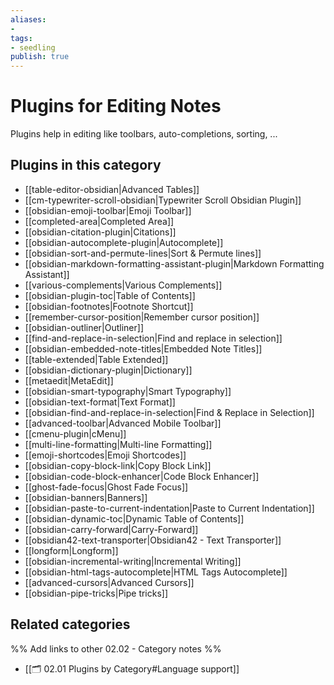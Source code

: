 ```yaml
---
aliases:
- 
tags: 
- seedling 
publish: true
---
```



# Plugins for Editing Notes

Plugins help in editing like toolbars, auto-completions, sorting, ...

## Plugins in this category

- [[table-editor-obsidian|Advanced Tables]]
- [[cm-typewriter-scroll-obsidian|Typewriter Scroll Obsidian Plugin]]
- [[obsidian-emoji-toolbar|Emoji Toolbar]]
- [[completed-area|Completed Area]]
- [[obsidian-citation-plugin|Citations]]
- [[obsidian-autocomplete-plugin|Autocomplete]]
- [[obsidian-sort-and-permute-lines|Sort & Permute lines]]
- [[obsidian-markdown-formatting-assistant-plugin|Markdown Formatting Assistant]]
- [[various-complements|Various Complements]]
- [[obsidian-plugin-toc|Table of Contents]]
- [[obsidian-footnotes|Footnote Shortcut]]
- [[remember-cursor-position|Remember cursor position]]
- [[obsidian-outliner|Outliner]]
- [[find-and-replace-in-selection|Find and replace in selection]]
- [[obsidian-embedded-note-titles|Embedded Note Titles]]
- [[table-extended|Table Extended]]
- [[obsidian-dictionary-plugin|Dictionary]]
- [[metaedit|MetaEdit]]
- [[obsidian-smart-typography|Smart Typography]]
- [[obsidian-text-format|Text Format]]
- [[obsidian-find-and-replace-in-selection|Find & Replace in Selection]]
- [[advanced-toolbar|Advanced Mobile Toolbar]]
- [[cmenu-plugin|cMenu]]
- [[multi-line-formatting|Multi-line Formatting]]
- [[emoji-shortcodes|Emoji Shortcodes]]
- [[obsidian-copy-block-link|Copy Block Link]]
- [[obsidian-code-block-enhancer|Code Block Enhancer]]
- [[ghost-fade-focus|Ghost Fade Focus]]
- [[obsidian-banners|Banners]]
- [[obsidian-paste-to-current-indentation|Paste to Current Indentation]]
- [[obsidian-dynamic-toc|Dynamic Table of Contents]]
- [[obsidian-carry-forward|Carry-Forward]]
- [[obsidian42-text-transporter|Obsidian42 - Text Transporter]]
- [[longform|Longform]]
- [[obsidian-incremental-writing|Incremental Writing]]
- [[obsidian-html-tags-autocomplete|HTML Tags Autocomplete]]
- [[advanced-cursors|Advanced Cursors]]
- [[obsidian-pipe-tricks|Pipe tricks]]

## Related categories

%% Add links to other 02.02 - Category notes %%

- [[🗂️ 02.01 Plugins by Category#Language support]]